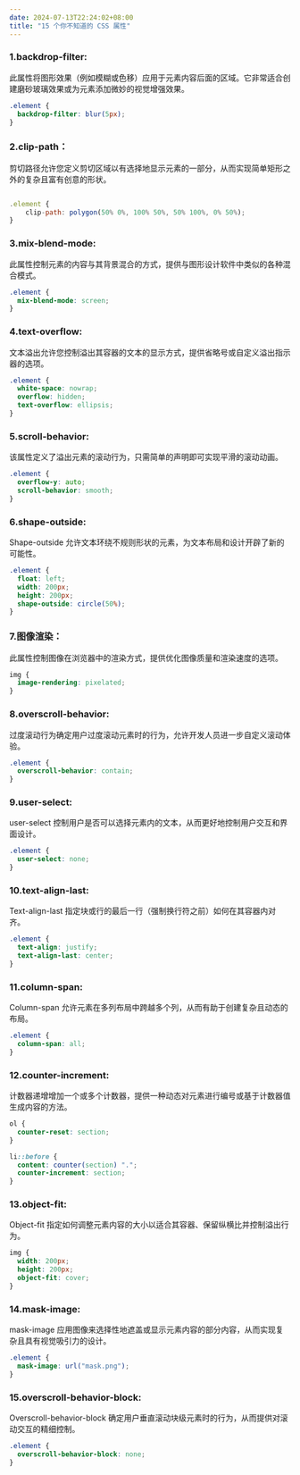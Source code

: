 ```yaml
---
date: 2024-07-13T22:24:02+08:00
title: "15 个你不知道的 CSS 属性"
---
```


### 1.backdrop-filter:

此属性将图形效果（例如模糊或色移）应用于元素内容后面的区域。它非常适合创建磨砂玻璃效果或为元素添加微妙的视觉增强效果。

```css
.element {
  backdrop-filter: blur(5px);
}
```

### 2.clip-path：

剪切路径允许您定义剪切区域以有选择地显示元素的一部分，从而实现简单矩形之外的复杂且富有创意的形状。

```js

.element {
    clip-path: polygon(50% 0%, 100% 50%, 50% 100%, 0% 50%);
}
```

### 3.mix-blend-mode:

此属性控制元素的内容与其背景混合的方式，提供与图形设计软件中类似的各种混合模式。

```css
.element {
  mix-blend-mode: screen;
}
```

### 4.text-overflow:

文本溢出允许您控制溢出其容器的文本的显示方式，提供省略号或自定义溢出指示器的选项。

```css
.element {
  white-space: nowrap;
  overflow: hidden;
  text-overflow: ellipsis;
}
```

### 5.scroll-behavior:

该属性定义了溢出元素的滚动行为，只需简单的声明即可实现平滑的滚动动画。

```css
.element {
  overflow-y: auto;
  scroll-behavior: smooth;
}
```

### 6.shape-outside:

Shape-outside 允许文本环绕不规则形状的元素，为文本布局和设计开辟了新的可能性。

```css
.element {
  float: left;
  width: 200px;
  height: 200px;
  shape-outside: circle(50%);
}
```

### 7.图像渲染：

此属性控制图像在浏览器中的渲染方式，提供优化图像质量和渲染速度的选项。

```css
img {
  image-rendering: pixelated;
}
```

### 8.overscroll-behavior:

过度滚动行为确定用户过度滚动元素时的行为，允许开发人员进一步自定义滚动体验。

```css
.element {
  overscroll-behavior: contain;
}
```

### 9.user-select:

user-select 控制用户是否可以选择元素内的文本，从而更好地控制用户交互和界面设计。

```css
.element {
  user-select: none;
}
```

### 10.text-align-last:

Text-align-last 指定块或行的最后一行（强制换行符之前）如何在其容器内对齐。

```css
.element {
  text-align: justify;
  text-align-last: center;
}
```

### 11.column-span:

Column-span 允许元素在多列布局中跨越多个列，从而有助于创建复杂且动态的布局。

```css
.element {
  column-span: all;
}
```

### 12.counter-increment:

计数器递增增加一个或多个计数器，提供一种动态对元素进行编号或基于计数器值生成内容的方法。

```css
ol {
  counter-reset: section;
}
```

```css
li::before {
  content: counter(section) ".";
  counter-increment: section;
}
```

### 13.object-fit:

Object-fit 指定如何调整元素内容的大小以适合其容器、保留纵横比并控制溢出行为。

```css
img {
  width: 200px;
  height: 200px;
  object-fit: cover;
}
```

### 14.mask-image:

mask-image 应用图像来选择性地遮盖或显示元素内容的部分内容，从而实现复杂且具有视觉吸引力的设计。

```css
.element {
  mask-image: url("mask.png");
}
```

### 15.overscroll-behavior-block:

Overscroll-behavior-block 确定用户垂直滚动块级元素时的行为，从而提供对滚动交互的精细控制。

```css
.element {
  overscroll-behavior-block: none;
}
```
